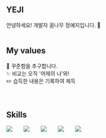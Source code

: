 ## YEJI
안녕하세요! 개발자 꿈나무 정예지입니다. 🌱
<br />
<br />
## My values
🧸 꾸준함을 추구합니다.<br />
✨ 비교는 오직 '어제의 나'와!<br />
✏️ 습득한 내용은 기록하여 체득<br />
<br />
<br />
## Skills
<div style="display:flex;gap:30px;flex-wrap:wrap;">
  <img src="https://img.shields.io/badge/react-61DAFB?style=for-the-badge&logo=react&logoColor=black">
  <img src="https://img.shields.io/badge/javascript-F7DF1E?style=for-the-badge&logo=javascript&logoColor=black"> 
  <img src="https://img.shields.io/badge/typescript-3178C6?style=for-the-badge&logo=typescript&logoColor=white">
  <img src="https://img.shields.io/badge/tailwindcss-06B6D4?style=for-the-badge&logo=tailwindcss&logoColor=white">
  <img src="https://img.shields.io/badge/Python-3776AB?style=for-the-badge&logo=Python&logoColor=white">
</div>
